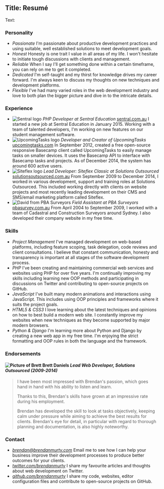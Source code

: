 Title: Resumé
----
Text:

### Personality

- *Passionate* I'm passionate about productive development practices and using suitable, well established solutions to meet development goals.
- *Honest* Honesty is one trait I value in all areas of my life. I won't hesitate to initiate tough discussions with clients and management.
- *Reliable* When I say I'll get something done within a certain timeframe, you can rely on me to get it completed.
- *Dedicated* I'm self-taught and my thirst for knowledge drives my career forward. I'm always keen to discuss my thoughts on new techniques and development platforms.
- *Flexible* I've had many varied roles in the web development industry and love to both plan the bigger picture and dive in to the intricate details.

### Experience

- ![Sentral logo](/assets/images/resume/sentral.png) *PHP Developer at Sentral Education* [sentral.com.au](http://www.sentral.com.au/) I started a new job at Sentral Education in January 2015. Working with a team of talented developers, I'm working on new features on our student management software.
- ![UpcomingTasks logo](/assets/images/resume/upcomingtasks.png) *Developer and Creator of UpcomingTasks* [upcomingtasks.com](http://upcomingtasks.com/) In September 2012, created a free open-source responsive Basecamp client called UpcomingTasks to easily manage tasks on smaller devices. It uses the Basecamp API to interface with Basecamp tasks and projects. As of December 2014, the system has around 600 active users.
- ![Siteflex logo](/assets/images/resume/siteflex.png) *Lead Developer: Siteflex Classic at Solutions Outsourced* [solutionsoutsourced.com.au](http://solutionsoutsourced.com.au/) From September 2009 to December 2014, I worked in various development, support and training roles at Solutions Outsourced. This included working directly with clients on website projects and most recently leading development on their CMS and SMS/email marketing platform called Siteflex.
- ![David from PBA Surveyors](/assets/images/resume/pba-survey.png) *Field Assistant at PBA Surveyors* [pbasurvey.com.au](http://pbasurvey.com.au/) From April 2004 to September 2009, I worked with a team of Cadastral and Construction Surveyors around Sydney. I also developed their company website in my free time.

### Skills

- *Project Management* I've managed development on web-based platforms, including feature scoping, task delegation, code reviews and client consultations. I believe that constant communication, honesty and transparency is important at all stages of the software development process.
- *PHP* I've been creating and maintaining commercial web services and websites using PHP for over five years. I'm continually improving my skills including learning new OOP methods and participating in discussions on Twitter and contributing to open-source projects on GitHub.
- *JavaScript* I've built many modern animations and interactions using JavaScript. This includes using OOP principles and frameworks where it suits the project goals.
- *HTML5 & CSS3* I love learning about the latest techniques and opinions on how to best build a modern web site. I constantly improve my websites when new techniques as they become supported by major modern browsers.
- *Python & Django* I'm learning more about Python and Django by creating a new web app in my free time. I'm enjoying the strict formatting and OOP rules in both the language and the framework.

### Endorsements

#### ![Picture of Brett](/assets/images/resume/brett-daniels.jpg) Brett Daniels *Lead Web Developer, Solutions Outsourced (2009-2014)*

> I have been most impressed with Brendan's passion, which goes hand in hand with his ability to listen and learn.
>
> Thanks to this, Brendan's skills have grown at an impressive rate during his employment.
>
> Brendan has developed the skill to look at tasks objectively, keeping calm under pressure while aiming to achieve the best results for clients. Brendan's eye for detail, in particular with regard to thorough planning and documentation, is also highly noteworthy.

### Contact

- *[brendan@brendanmurty.com](mailto:brendan@brendanmurty.com)* Email me to see how I can help your business improve their development processes to produce better outcomes for your clients.
- *[twitter.com/brendanmurty](http://twitter.com/brendanmurty)* I share my favourite articles and thoughts about web development on Twitter.
- *[github.com/brendanmurty](http://github.com/brendanmurty)* I share my code, websites, editor configuration files and contribute to open-source projects on GitHub.
